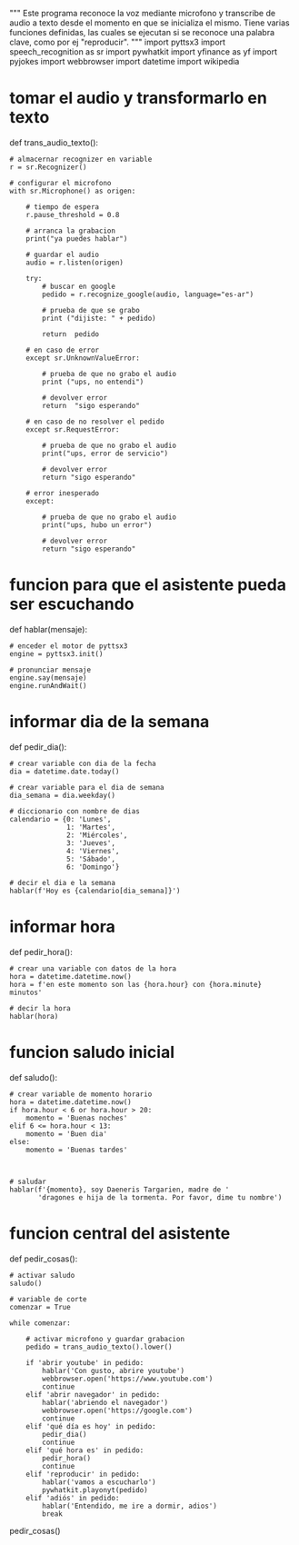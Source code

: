 """
    Este programa reconoce la voz mediante microfono y transcribe
    de audio a texto desde el momento en que se inicializa el mismo.
    Tiene varias funciones definidas, las cuales se ejecutan
    si se reconoce una palabra clave, como por ej "reproducir".
"""
import pyttsx3
import speech_recognition as sr
import pywhatkit
import yfinance as yf
import pyjokes
import webbrowser
import datetime
import wikipedia

# tomar el audio y transformarlo en texto
def trans_audio_texto():

    # almacernar recognizer en variable
    r = sr.Recognizer()

    # configurar el microfono
    with sr.Microphone() as origen:

        # tiempo de espera
        r.pause_threshold = 0.8

        # arranca la grabacion
        print("ya puedes hablar")

        # guardar el audio
        audio = r.listen(origen)

        try:
            # buscar en google
            pedido = r.recognize_google(audio, language="es-ar")

            # prueba de que se grabo
            print ("dijiste: " + pedido)

            return  pedido

        # en caso de error
        except sr.UnknownValueError:

            # prueba de que no grabo el audio
            print ("ups, no entendi")

            # devolver error
            return  "sigo esperando"

        # en caso de no resolver el pedido
        except sr.RequestError:

            # prueba de que no grabo el audio
            print("ups, error de servicio")

            # devolver error
            return "sigo esperando"

        # error inesperado
        except:

            # prueba de que no grabo el audio
            print("ups, hubo un error")

            # devolver error
            return "sigo esperando"


# funcion para que el asistente pueda ser escuchando
def hablar(mensaje):

    # enceder el motor de pyttsx3
    engine = pyttsx3.init()

    # pronunciar mensaje
    engine.say(mensaje)
    engine.runAndWait()


# informar dia de la semana
def pedir_dia():

    # crear variable con dia de la fecha
    dia = datetime.date.today()

    # crear variable para el dia de semana
    dia_semana = dia.weekday()

    # diccionario con nombre de dias
    calendario = {0: 'Lunes',
                  1: 'Martes',
                  2: 'Miércoles',
                  3: 'Jueves',
                  4: 'Viernes',
                  5: 'Sábado',
                  6: 'Domingo'}

    # decir el dia e la semana
    hablar(f'Hoy es {calendario[dia_semana]}')


# informar hora
def pedir_hora():

    # crear una variable con datos de la hora
    hora = datetime.datetime.now()
    hora = f'en este momento son las {hora.hour} con {hora.minute} minutos'

    # decir la hora
    hablar(hora)


# funcion saludo inicial
def saludo():

    # crear variable de momento horario
    hora = datetime.datetime.now()
    if hora.hour < 6 or hora.hour > 20:
        momento = 'Buenas noches'
    elif 6 <= hora.hour < 13:
        momento = 'Buen dia'
    else:
        momento = 'Buenas tardes'



    # saludar
    hablar(f'{momento}, soy Daeneris Targarien, madre de '
           'dragones e hija de la tormenta. Por favor, dime tu nombre')


# funcion central del asistente
def pedir_cosas():

    # activar saludo
    saludo()

    # variable de corte
    comenzar = True

    while comenzar:

        # activar microfono y guardar grabacion
        pedido = trans_audio_texto().lower()

        if 'abrir youtube' in pedido:
            hablar('Con gusto, abrire youtube')
            webbrowser.open('https://www.youtube.com')
            continue
        elif 'abrir navegador' in pedido:
            hablar('abriendo el navegador')
            webbrowser.open('https://google.com')
            continue
        elif 'qué día es hoy' in pedido:
            pedir_dia()
            continue
        elif 'qué hora es' in pedido:
            pedir_hora()
            continue
        elif 'reproducir' in pedido:
            hablar('vamos a escucharlo')
            pywhatkit.playonyt(pedido)
        elif 'adiós' in pedido:
            hablar('Entendido, me ire a dormir, adios')
            break

pedir_cosas()
